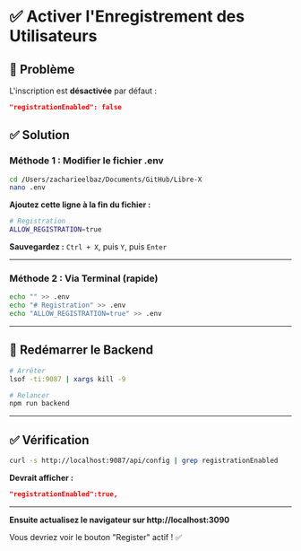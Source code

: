 # ✅ Activer l'Enregistrement des Utilisateurs

## 🔴 Problème

L'inscription est **désactivée** par défaut :
```json
"registrationEnabled": false
```

## ✅ Solution

### Méthode 1 : Modifier le fichier .env

```bash
cd /Users/zacharieelbaz/Documents/GitHub/Libre-X
nano .env
```

**Ajoutez cette ligne à la fin du fichier :**

```bash
# Registration
ALLOW_REGISTRATION=true
```

**Sauvegardez :** `Ctrl + X`, puis `Y`, puis `Enter`

---

### Méthode 2 : Via Terminal (rapide)

```bash
echo "" >> .env
echo "# Registration" >> .env
echo "ALLOW_REGISTRATION=true" >> .env
```

---

## 🔄 Redémarrer le Backend

```bash
# Arrêter
lsof -ti:9087 | xargs kill -9

# Relancer
npm run backend
```

---

## ✅ Vérification

```bash
curl -s http://localhost:9087/api/config | grep registrationEnabled
```

**Devrait afficher :**
```json
"registrationEnabled":true,
```

---

**Ensuite actualisez le navigateur sur http://localhost:3090**

Vous devriez voir le bouton "Register" actif ! ✅

